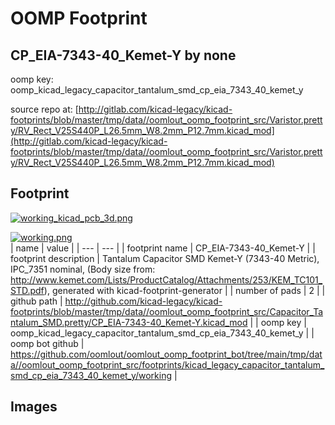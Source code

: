 # OOMP Footprint  
## CP_EIA-7343-40_Kemet-Y  by none  
  
oomp key: oomp_kicad_legacy_capacitor_tantalum_smd_cp_eia_7343_40_kemet_y  
  
source repo at: [http://gitlab.com/kicad-legacy/kicad-footprints/blob/master/tmp/data//oomlout_oomp_footprint_src/Varistor.pretty/RV_Rect_V25S440P_L26.5mm_W8.2mm_P12.7mm.kicad_mod](http://gitlab.com/kicad-legacy/kicad-footprints/blob/master/tmp/data//oomlout_oomp_footprint_src/Varistor.pretty/RV_Rect_V25S440P_L26.5mm_W8.2mm_P12.7mm.kicad_mod)  
## Footprint  
  
[![working_kicad_pcb_3d.png](working_kicad_pcb_3d_600.png)](working_kicad_pcb_3d.png)  
  
[![working.png](working_600.png)](working.png)  
| name | value | 
| --- | --- | 
| footprint name | CP_EIA-7343-40_Kemet-Y | 
| footprint description | Tantalum Capacitor SMD Kemet-Y (7343-40 Metric), IPC_7351 nominal, (Body size from: http://www.kemet.com/Lists/ProductCatalog/Attachments/253/KEM_TC101_STD.pdf), generated with kicad-footprint-generator | 
| number of pads | 2 | 
| github path | http://github.com/kicad-legacy/kicad-footprints/blob/master/tmp/data//oomlout_oomp_footprint_src/Capacitor_Tantalum_SMD.pretty/CP_EIA-7343-40_Kemet-Y.kicad_mod | 
| oomp key | oomp_kicad_legacy_capacitor_tantalum_smd_cp_eia_7343_40_kemet_y | 
| oomp bot github | https://github.com/oomlout/oomlout_oomp_footprint_bot/tree/main/tmp/data//oomlout_oomp_footprint_src/footprints/kicad_legacy_capacitor_tantalum_smd_cp_eia_7343_40_kemet_y/working | 
## Images  
